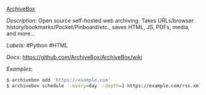 [ArchiveBox](https://github.com/ArchiveBox/ArchiveBox)

*Description*: Open source self-hosted web archiving. Takes URLs/browser history/bookmarks/Pocket/Pinboard/etc., saves HTML, JS, PDFs, media, and more...

*Labels*: #Python #HTML

*Docs*: https://github.com/ArchiveBox/ArchiveBox/wiki

*Examples*:

```bash
$ archivebox add 'https://example.com'
$ archivebox schedule --every=day --depth=1 https://example.com/rss.xml
```
